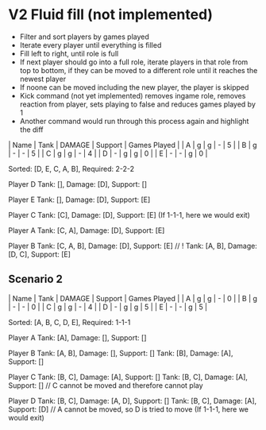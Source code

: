 # V2 Fluid fill (not implemented)

- Filter and sort players by games played
- Iterate every player until everything is filled
- Fill left to right, until role is full
- If next player should go into a full role, iterate players in that role from top to bottom, if they can be moved to a different role until it reaches the newest player
- If noone can be moved including the new player, the player is skipped
- Kick command (not yet implemented) removes ingame role, removes reaction from player, sets playing to false and reduces games played by 1
- Another command would run through this process again and highlight the diff

| Name | Tank | DAMAGE | Support | Games Played |
| A | g | g | - | 5 |
| B | g | - | - | 5 |
| C | g | g | - | 4 |
| D | - | g | g | 0 |
| E | - | - | g | 0 |

Sorted: [D, E, C, A, B], Required: 2-2-2

Player D
Tank: [], Damage: [D], Support: []

Player E
Tank: [], Damage: [D], Support: [E]

Player C
Tank: [C], Damage: [D], Support: [E]
(If 1-1-1, here we would exit)

Player A
Tank: [C, A], Damage: [D], Support: [E]

Player B
Tank: [C, A, B], Damage: [D], Support: [E] // !
Tank: [A, B], Damage: [D, C], Support: [E]

## Scenario 2

| Name | Tank | DAMAGE | Support | Games Played |
| A | g | g | - | 0 |
| B | g | - | - | 0 |
| C | g | g | - | 4 |
| D | - | g | g | 5 |
| E | - | - | g | 5 |

Sorted: [A, B, C, D, E], Required: 1-1-1

Player A
Tank: [A], Damage: [], Support: []

Player B
Tank: [A, B], Damage: [], Support: []
Tank: [B], Damage: [A], Support: []

Player C
Tank: [B, C], Damage: [A], Support: []
Tank: [B, C], Damage: [A], Support: [] // C cannot be moved and therefore cannot play

Player D
Tank: [B, C], Damage: [A, D], Support: []
Tank: [B, C], Damage: [A], Support: [D] // A cannot be moved, so D is tried to move
(If 1-1-1, here we would exit)
